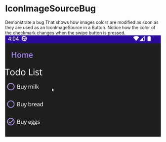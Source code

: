 # IconImageSourceBug

Demonstrate a bug That shows how images colors are modified as soon as they are used as an IconImageSource in a Button.
Notice how the color of the checkmark changes when the swipe button is pressed.
![image](sample.gif)